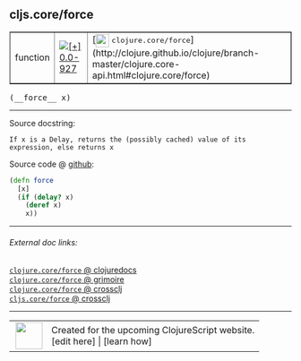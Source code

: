 ## cljs.core/force



 <table border="1">
<tr>
<td>function</td>
<td><a href="https://github.com/cljsinfo/cljs-api-docs/tree/0.0-927"><img valign="middle" alt="[+] 0.0-927" title="Added in 0.0-927" src="https://img.shields.io/badge/+-0.0--927-lightgrey.svg"></a> </td>
<td>
[<img height="24px" valign="middle" src="http://i.imgur.com/1GjPKvB.png"> <samp>clojure.core/force</samp>](http://clojure.github.io/clojure/branch-master/clojure.core-api.html#clojure.core/force)
</td>
</tr>
</table>


 <samp>
(__force__ x)<br>
</samp>

---





Source docstring:

```
If x is a Delay, returns the (possibly cached) value of its expression, else returns x
```


Source code @ [github](https://github.com/clojure/clojurescript/blob/r2311/src/cljs/cljs/core.cljs#L8117-L8122):

```clj
(defn force
  [x]
  (if (delay? x)
    (deref x)
    x))
```

<!--
Repo - tag - source tree - lines:

 <pre>
clojurescript @ r2311
└── src
    └── cljs
        └── cljs
            └── <ins>[core.cljs:8117-8122](https://github.com/clojure/clojurescript/blob/r2311/src/cljs/cljs/core.cljs#L8117-L8122)</ins>
</pre>

-->

---



###### External doc links:

[`clojure.core/force` @ clojuredocs](http://clojuredocs.org/clojure.core/force)<br>
[`clojure.core/force` @ grimoire](http://conj.io/store/v1/org.clojure/clojure/1.7.0-beta3/clj/clojure.core/force/)<br>
[`clojure.core/force` @ crossclj](http://crossclj.info/fun/clojure.core/force.html)<br>
[`cljs.core/force` @ crossclj](http://crossclj.info/fun/cljs.core.cljs/force.html)<br>

---

 <table>
<tr><td>
<img valign="middle" align="right" width="48px" src="http://i.imgur.com/Hi20huC.png">
</td><td>
Created for the upcoming ClojureScript website.<br>
[edit here] | [learn how]
</td></tr></table>

[edit here]:https://github.com/cljsinfo/cljs-api-docs/blob/master/cljsdoc/cljs.core_force.cljsdoc
[learn how]:https://github.com/cljsinfo/cljs-api-docs/wiki/cljsdoc-files

<!--

This information was too distracting to show to readers, but I'll leave it
commented here since it is helpful to:

- pretty-print the data used to generate this document
- and show how to retrieve that data



The API data for this symbol:

```clj
{:ns "cljs.core",
 :name "force",
 :signature ["[x]"],
 :history [["+" "0.0-927"]],
 :type "function",
 :full-name-encode "cljs.core_force",
 :source {:code "(defn force\n  [x]\n  (if (delay? x)\n    (deref x)\n    x))",
          :title "Source code",
          :repo "clojurescript",
          :tag "r2311",
          :filename "src/cljs/cljs/core.cljs",
          :lines [8117 8122]},
 :full-name "cljs.core/force",
 :clj-symbol "clojure.core/force",
 :docstring "If x is a Delay, returns the (possibly cached) value of its expression, else returns x"}

```

Retrieve the API data for this symbol:

```clj
;; from Clojure REPL
(require '[clojure.edn :as edn])
(-> (slurp "https://raw.githubusercontent.com/cljsinfo/cljs-api-docs/catalog/cljs-api.edn")
    (edn/read-string)
    (get-in [:symbols "cljs.core/force"]))
```

-->
